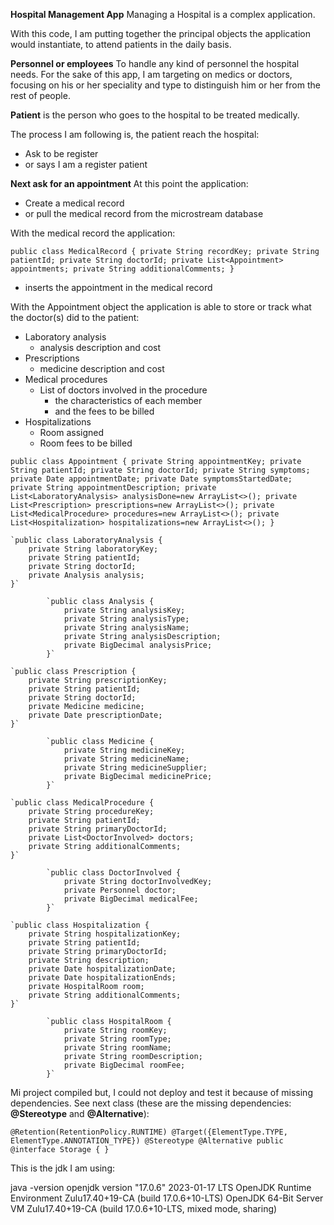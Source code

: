 

**Hospital Management App**
Managing a Hospital is a complex application.

With this code, I am putting together the principal objects the application would instantiate, to 
attend patients in the daily basis.

**Personnel or employees**
To handle any kind of personnel the hospital needs. For the sake of this app, I am targeting on medics 
or doctors, focusing on his or her speciality and type to distinguish him or her from the rest of 
people.

**Patient** is the person who goes to the hospital to be treated medically.

The process I am following is, the patient reach the hospital:

* Ask to be register
* or says I am a register patient

**Next ask for an appointment**
At this point the application:

* Create a medical record
* or pull the medical record from the microstream database

With the medical record the application:

`public class MedicalRecord {
    private String recordKey;
    private String patientId;
    private String doctorId;
    private List<Appointment> appointments;
    private String additionalComments;
}`

* inserts the appointment in the medical record

With the Appointment object the application is able to store or track what the doctor(s) did to
the patient:

* Laboratory analysis
  * analysis description and cost
* Prescriptions
  * medicine description and cost
* Medical procedures
  * List of doctors involved in the procedure
    * the characteristics of each member
    * and the fees to be billed
* Hospitalizations
  * Room assigned
  * Room fees to be billed

`public class Appointment {
    private String appointmentKey;
    private String patientId;
    private String doctorId;
    private String symptoms;
    private Date appointmentDate;
    private Date symptomsStartedDate;
    private String appointmentDescription;
    private List<LaboratoryAnalysis> analysisDone=new ArrayList<>();
    private List<Prescription> prescriptions=new ArrayList<>();
    private List<MedicalProcedure> procedures=new ArrayList<>();
    private List<Hospitalization> hospitalizations=new ArrayList<>();
}`

    `public class LaboratoryAnalysis {
        private String laboratoryKey;
        private String patientId;
        private String doctorId;
        private Analysis analysis;
    }`

            `public class Analysis {
                private String analysisKey;
                private String analysisType;
                private String analysisName;
                private String analysisDescription;
                private BigDecimal analysisPrice;
            }`

    `public class Prescription {
        private String prescriptionKey;
        private String patientId;
        private String doctorId;
        private Medicine medicine;
        private Date prescriptionDate;
    }`

            `public class Medicine {
                private String medicineKey;
                private String medicineName;
                private String medicineSupplier;
                private BigDecimal medicinePrice;
            }`

    `public class MedicalProcedure {
        private String procedureKey;
        private String patientId;
        private String primaryDoctorId;
        private List<DoctorInvolved> doctors;
        private String additionalComments;
    }`

            `public class DoctorInvolved {
                private String doctorInvolvedKey;
                private Personnel doctor;
                private BigDecimal medicalFee;
            }`

    `public class Hospitalization {
        private String hospitalizationKey;
        private String patientId;
        private String primaryDoctorId;
        private String description;
        private Date hospitalizationDate;
        private Date hospitalizationEnds;
        private HospitalRoom room;
        private String additionalComments;
    }`

            `public class HospitalRoom {
                private String roomKey;
                private String roomType;
                private String roomName;
                private String roomDescription;
                private BigDecimal roomFee;
            }`


Mi project compiled but, I could not deploy and test it because of missing dependencies.
See next class (these are the missing dependencies: **@Stereotype** and **@Alternative**):

   `@Retention(RetentionPolicy.RUNTIME)
    @Target({ElementType.TYPE, ElementType.ANNOTATION_TYPE})
    @Stereotype
    @Alternative
    public @interface Storage
    {
    }`
   
This is the jdk I am using:

java -version
openjdk version "17.0.6" 2023-01-17 LTS
OpenJDK Runtime Environment Zulu17.40+19-CA (build 17.0.6+10-LTS)
OpenJDK 64-Bit Server VM Zulu17.40+19-CA (build 17.0.6+10-LTS, mixed mode, sharing)